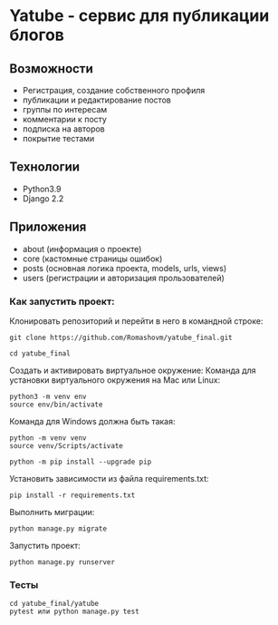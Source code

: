 # Yatube - сервис для публикации блогов

## Возможности
- Регистрация, создание собственного профиля
- публикации и редактирование постов
- группы по интересам
- комментарии к посту
- подписка на авторов
- покрытие тестами

## Технологии
- Python3.9
- Django 2.2

## Приложения
- about (информация о проекте)
- core (кастомные страницы ошибок)
- posts (основная логика проекта, models, urls, views)
- users (регистрации и авторизация прользователей)

### Как запустить проект:

Клонировать репозиторий и перейти в него в командной строке:

```
git clone https://github.com/Romashovm/yatube_final.git
```

```
cd yatube_final
```

Cоздать и активировать виртуальное окружение:
Команда для установки виртуального окружения на Mac или Linux:
```
python3 -m venv env
source env/bin/activate
```
Команда для Windows должна быть такая:
```
python -m venv venv
source venv/Scripts/activate
```

```
python -m pip install --upgrade pip
```

Установить зависимости из файла requirements.txt:

```
pip install -r requirements.txt
```

Выполнить миграции:

```
python manage.py migrate
```

Запустить проект:

```
python manage.py runserver
```
### Тесты
```
cd yatube_final/yatube
pytest или python manage.py test
```
